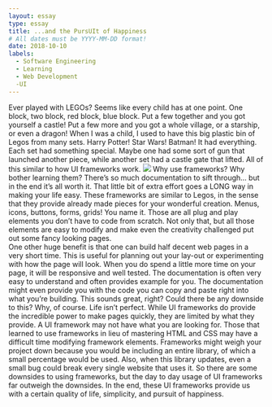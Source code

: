 ```yaml
---
layout: essay
type: essay
title: ...and the PursUIt of Happiness
# All dates must be YYYY-MM-DD format!
date: 2018-10-10
labels:
  - Software Engineering
  - Learning
  - Web Development
  -UI
---
```

   Ever played with LEGOs? Seems like every child has at one point. One block, two block, red block, blue block. Put a few together and you got yourself a castle! Put a few more and you got a whole village, or a starship, or even a dragon! When I was a child, I used to have this big plastic bin of Legos from many sets. Harry Potter! Star Wars! Batman! It had everything. Each set had something special. Maybe one had some sort of gun that launched another piece, while another set had a castle gate that lifted. All of this similar to how UI frameworks work.
<img class="ui large floated image" src="https://s3-prod.adage.com/s3fs-public/styles/width_1024/public/20190809_legoFriends_3x2.jpg">
   Why use frameworks? Why bother learning them? There’s so much documentation to sift through… but in the end it’s all worth it. That little bit of extra effort goes a LONG way in making your life easy. These frameworks are similar to Legos, in the sense that they provide already made pieces for your wonderful creation. Menus, icons, buttons, forms, grids! You name it. Those are all plug and play elements you don’t have to code from scratch. Not only that, but all those elements are easy to modify and make even the creativity challenged put out some fancy looking pages.  
   One other huge benefit is that one can build half decent web pages in a very short time. This is useful for planning out your lay-out or experimenting with how the page will look. When you do spend a little more time on your page, it will be responsive and well tested. The documentation is often very easy to understand and often provides example for you. The documentation might even provide you with the code you can copy and paste right into what you’re building. 
   This sounds great, right? Could there be any downside to this? Why, of course. Life isn’t perfect. While UI frameworks do provide the incredible power to make pages quickly, they are limited by what they provide. A UI framework may not have what you are looking for. Those that learned to use frameworks in lieu of mastering HTML and CSS may have a difficult time modifying framework elements. Frameworks might weigh your project down because you would be including an entire library, of which a small percentage would be used. Also, when this library updates, even a small bug could break every single website that uses it. 
   So there are some downsides to using frameworks, but the day to day usage of UI frameworks far outweigh the downsides. In the end, these UI frameworks provide us with a certain quality of life, simplicity, and pursuit of happiness.

